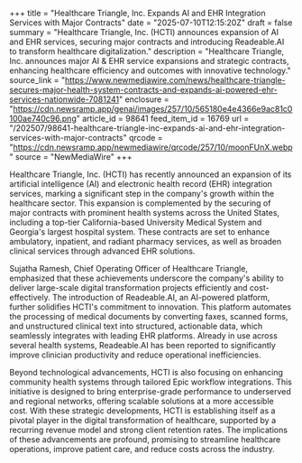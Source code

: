 +++
title = "Healthcare Triangle, Inc. Expands AI and EHR Integration Services with Major Contracts"
date = "2025-07-10T12:15:20Z"
draft = false
summary = "Healthcare Triangle, Inc. (HCTI) announces expansion of AI and EHR services, securing major contracts and introducing Readeable.AI to transform healthcare digitalization."
description = "Healthcare Triangle, Inc. announces major AI & EHR service expansions and strategic contracts, enhancing healthcare efficiency and outcomes with innovative technology."
source_link = "https://www.newmediawire.com/news/healthcare-triangle-secures-major-health-system-contracts-and-expands-ai-powered-ehr-services-nationwide-7081241"
enclosure = "https://cdn.newsramp.app/genai/images/257/10/565180e4e4366e9ac81c0100ae740c96.png"
article_id = 98641
feed_item_id = 16769
url = "/202507/98641-healthcare-triangle-inc-expands-ai-and-ehr-integration-services-with-major-contracts"
qrcode = "https://cdn.newsramp.app/newmediawire/qrcode/257/10/moonFUnX.webp"
source = "NewMediaWire"
+++

<p>Healthcare Triangle, Inc. (HCTI) has recently announced an expansion of its artificial intelligence (AI) and electronic health record (EHR) integration services, marking a significant step in the company's growth within the healthcare sector. This expansion is complemented by the securing of major contracts with prominent health systems across the United States, including a top-tier California-based University Medical System and Georgia's largest hospital system. These contracts are set to enhance ambulatory, inpatient, and radiant pharmacy services, as well as broaden clinical services through advanced EHR solutions.</p><p>Sujatha Ramesh, Chief Operating Officer of Healthcare Triangle, emphasized that these achievements underscore the company's ability to deliver large-scale digital transformation projects efficiently and cost-effectively. The introduction of Readeable.AI, an AI-powered platform, further solidifies HCTI's commitment to innovation. This platform automates the processing of medical documents by converting faxes, scanned forms, and unstructured clinical text into structured, actionable data, which seamlessly integrates with leading EHR platforms. Already in use across several health systems, Readeable.AI has been reported to significantly improve clinician productivity and reduce operational inefficiencies.</p><p>Beyond technological advancements, HCTI is also focusing on enhancing community health systems through tailored Epic workflow integrations. This initiative is designed to bring enterprise-grade performance to underserved and regional networks, offering scalable solutions at a more accessible cost. With these strategic developments, HCTI is establishing itself as a pivotal player in the digital transformation of healthcare, supported by a recurring revenue model and strong client retention rates. The implications of these advancements are profound, promising to streamline healthcare operations, improve patient care, and reduce costs across the industry.</p>
